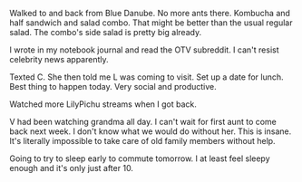 Walked to and back from Blue Danube. No more ants there. Kombucha and half sandwich and salad combo. That might be better than the usual regular salad. The combo's side salad is pretty big already.

I wrote in my notebook journal and read the OTV subreddit. I can't resist celebrity news apparently.

Texted C. She then told me L was coming to visit. Set up a date for lunch. Best thing to happen today. Very social and productive.

Watched more LilyPichu streams when I got back.

V had been watching grandma all day. I can't wait for first aunt to come back next week. I don't know what we would do without her. This is insane. It's literally impossible to take care of old family members without help.

Going to try to sleep early to commute tomorrow. I at least feel sleepy enough and it's only just after 10.

